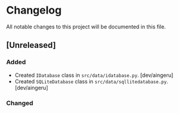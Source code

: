 # Changelog

All notable changes to this project will be documented in this file.

## [Unreleased]

### Added
- Created `IDatabase` class in `src/data/idatabase.py`. [dev/aingeru]
- Created `SQLiteDatabase` class in `src/data/sqllitedatabase.py`. [dev/aingeru]

### Changed